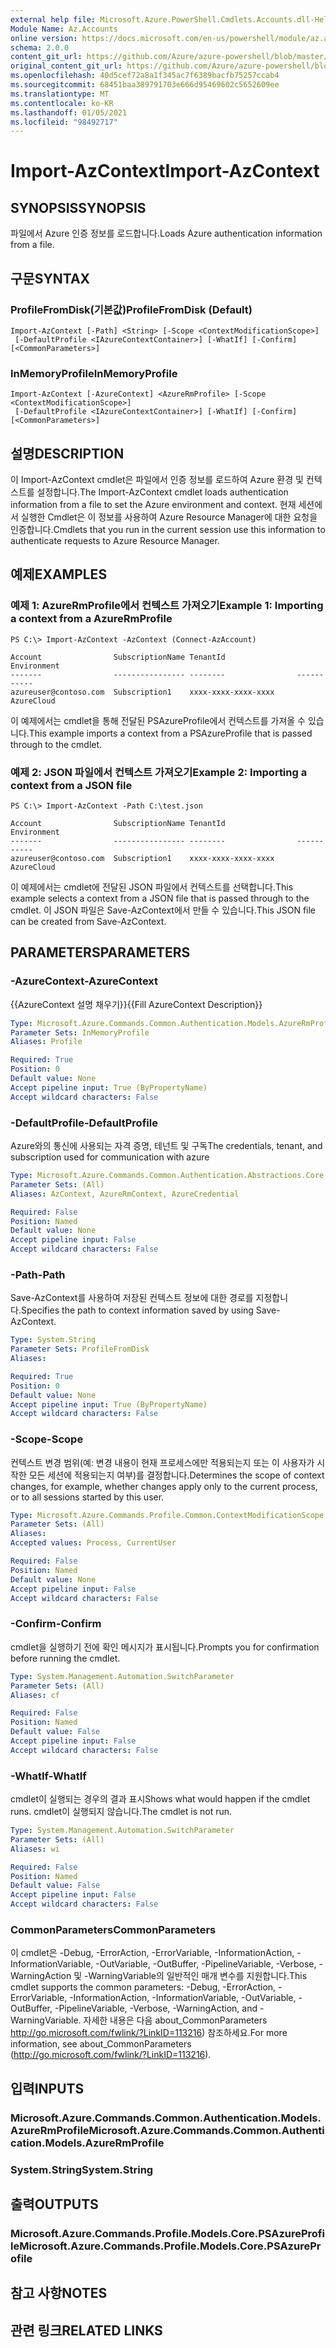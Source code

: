 ```yaml
---
external help file: Microsoft.Azure.PowerShell.Cmdlets.Accounts.dll-Help.xml
Module Name: Az.Accounts
online version: https://docs.microsoft.com/en-us/powershell/module/az.accounts/import-azcontext
schema: 2.0.0
content_git_url: https://github.com/Azure/azure-powershell/blob/master/src/Accounts/Accounts/help/Import-AzContext.md
original_content_git_url: https://github.com/Azure/azure-powershell/blob/master/src/Accounts/Accounts/help/Import-AzContext.md
ms.openlocfilehash: 40d5cef72a8a1f345ac7f6389bacfb75257ccab4
ms.sourcegitcommit: 68451baa389791703e666d95469602c5652609ee
ms.translationtype: MT
ms.contentlocale: ko-KR
ms.lasthandoff: 01/05/2021
ms.locfileid: "98492717"
---
```

# <span data-ttu-id="b8a7a-101">Import-AzContext</span><span class="sxs-lookup"><span data-stu-id="b8a7a-101">Import-AzContext</span></span>

## <span data-ttu-id="b8a7a-102">SYNOPSIS</span><span class="sxs-lookup"><span data-stu-id="b8a7a-102">SYNOPSIS</span></span>
<span data-ttu-id="b8a7a-103">파일에서 Azure 인증 정보를 로드합니다.</span><span class="sxs-lookup"><span data-stu-id="b8a7a-103">Loads Azure authentication information from a file.</span></span>

## <span data-ttu-id="b8a7a-104">구문</span><span class="sxs-lookup"><span data-stu-id="b8a7a-104">SYNTAX</span></span>

### <span data-ttu-id="b8a7a-105">ProfileFromDisk(기본값)</span><span class="sxs-lookup"><span data-stu-id="b8a7a-105">ProfileFromDisk (Default)</span></span>
```
Import-AzContext [-Path] <String> [-Scope <ContextModificationScope>]
 [-DefaultProfile <IAzureContextContainer>] [-WhatIf] [-Confirm] [<CommonParameters>]
```

### <span data-ttu-id="b8a7a-106">InMemoryProfile</span><span class="sxs-lookup"><span data-stu-id="b8a7a-106">InMemoryProfile</span></span>
```
Import-AzContext [-AzureContext] <AzureRmProfile> [-Scope <ContextModificationScope>]
 [-DefaultProfile <IAzureContextContainer>] [-WhatIf] [-Confirm] [<CommonParameters>]
```

## <span data-ttu-id="b8a7a-107">설명</span><span class="sxs-lookup"><span data-stu-id="b8a7a-107">DESCRIPTION</span></span>
<span data-ttu-id="b8a7a-108">이 Import-AzContext cmdlet은 파일에서 인증 정보를 로드하여 Azure 환경 및 컨텍스트를 설정합니다.</span><span class="sxs-lookup"><span data-stu-id="b8a7a-108">The Import-AzContext cmdlet loads authentication information from a file to set the Azure environment and context.</span></span>
<span data-ttu-id="b8a7a-109">현재 세션에서 실행한 Cmdlet은 이 정보를 사용하여 Azure Resource Manager에 대한 요청을 인증합니다.</span><span class="sxs-lookup"><span data-stu-id="b8a7a-109">Cmdlets that you run in the current session use this information to authenticate requests to Azure Resource Manager.</span></span>

## <span data-ttu-id="b8a7a-110">예제</span><span class="sxs-lookup"><span data-stu-id="b8a7a-110">EXAMPLES</span></span>

### <span data-ttu-id="b8a7a-111">예제 1: AzureRmProfile에서 컨텍스트 가져오기</span><span class="sxs-lookup"><span data-stu-id="b8a7a-111">Example 1: Importing a context from a AzureRmProfile</span></span>
```
PS C:\> Import-AzContext -AzContext (Connect-AzAccount)

Account                SubscriptionName TenantId                Environment
-------                ---------------- --------                -----------
azureuser@contoso.com  Subscription1    xxxx-xxxx-xxxx-xxxx     AzureCloud
```

<span data-ttu-id="b8a7a-112">이 예제에서는 cmdlet을 통해 전달된 PSAzureProfile에서 컨텍스트를 가져올 수 있습니다.</span><span class="sxs-lookup"><span data-stu-id="b8a7a-112">This example imports a context from a PSAzureProfile that is passed through to the cmdlet.</span></span>

### <span data-ttu-id="b8a7a-113">예제 2: JSON 파일에서 컨텍스트 가져오기</span><span class="sxs-lookup"><span data-stu-id="b8a7a-113">Example 2: Importing a context from a JSON file</span></span>
```
PS C:\> Import-AzContext -Path C:\test.json

Account                SubscriptionName TenantId                Environment
-------                ---------------- --------                -----------
azureuser@contoso.com  Subscription1    xxxx-xxxx-xxxx-xxxx     AzureCloud
```

<span data-ttu-id="b8a7a-114">이 예제에서는 cmdlet에 전달된 JSON 파일에서 컨텍스트를 선택합니다.</span><span class="sxs-lookup"><span data-stu-id="b8a7a-114">This example selects a context from a JSON file that is passed through to the cmdlet.</span></span> <span data-ttu-id="b8a7a-115">이 JSON 파일은 Save-AzContext에서 만들 수 있습니다.</span><span class="sxs-lookup"><span data-stu-id="b8a7a-115">This JSON file can be created from Save-AzContext.</span></span>

## <span data-ttu-id="b8a7a-116">PARAMETERS</span><span class="sxs-lookup"><span data-stu-id="b8a7a-116">PARAMETERS</span></span>

### <span data-ttu-id="b8a7a-117">-AzureContext</span><span class="sxs-lookup"><span data-stu-id="b8a7a-117">-AzureContext</span></span>
<span data-ttu-id="b8a7a-118">{{AzureContext 설명 채우기}}</span><span class="sxs-lookup"><span data-stu-id="b8a7a-118">{{Fill AzureContext Description}}</span></span>

```yaml
Type: Microsoft.Azure.Commands.Common.Authentication.Models.AzureRmProfile
Parameter Sets: InMemoryProfile
Aliases: Profile

Required: True
Position: 0
Default value: None
Accept pipeline input: True (ByPropertyName)
Accept wildcard characters: False
```

### <span data-ttu-id="b8a7a-119">-DefaultProfile</span><span class="sxs-lookup"><span data-stu-id="b8a7a-119">-DefaultProfile</span></span>
<span data-ttu-id="b8a7a-120">Azure와의 통신에 사용되는 자격 증명, 테넌트 및 구독</span><span class="sxs-lookup"><span data-stu-id="b8a7a-120">The credentials, tenant, and subscription used for communication with azure</span></span>

```yaml
Type: Microsoft.Azure.Commands.Common.Authentication.Abstractions.Core.IAzureContextContainer
Parameter Sets: (All)
Aliases: AzContext, AzureRmContext, AzureCredential

Required: False
Position: Named
Default value: None
Accept pipeline input: False
Accept wildcard characters: False
```

### <span data-ttu-id="b8a7a-121">-Path</span><span class="sxs-lookup"><span data-stu-id="b8a7a-121">-Path</span></span>
<span data-ttu-id="b8a7a-122">Save-AzContext를 사용하여 저장된 컨텍스트 정보에 대한 경로를 지정합니다.</span><span class="sxs-lookup"><span data-stu-id="b8a7a-122">Specifies the path to context information saved by using Save-AzContext.</span></span>

```yaml
Type: System.String
Parameter Sets: ProfileFromDisk
Aliases:

Required: True
Position: 0
Default value: None
Accept pipeline input: True (ByPropertyName)
Accept wildcard characters: False
```

### <span data-ttu-id="b8a7a-123">-Scope</span><span class="sxs-lookup"><span data-stu-id="b8a7a-123">-Scope</span></span>
<span data-ttu-id="b8a7a-124">컨텍스트 변경 범위(예: 변경 내용이 현재 프로세스에만 적용되는지 또는 이 사용자가 시작한 모든 세션에 적용되는지 여부)를 결정합니다.</span><span class="sxs-lookup"><span data-stu-id="b8a7a-124">Determines the scope of context changes, for example, whether changes apply only to the current process, or to all sessions started by this user.</span></span>

```yaml
Type: Microsoft.Azure.Commands.Profile.Common.ContextModificationScope
Parameter Sets: (All)
Aliases:
Accepted values: Process, CurrentUser

Required: False
Position: Named
Default value: None
Accept pipeline input: False
Accept wildcard characters: False
```

### <span data-ttu-id="b8a7a-125">-Confirm</span><span class="sxs-lookup"><span data-stu-id="b8a7a-125">-Confirm</span></span>
<span data-ttu-id="b8a7a-126">cmdlet을 실행하기 전에 확인 메시지가 표시됩니다.</span><span class="sxs-lookup"><span data-stu-id="b8a7a-126">Prompts you for confirmation before running the cmdlet.</span></span>

```yaml
Type: System.Management.Automation.SwitchParameter
Parameter Sets: (All)
Aliases: cf

Required: False
Position: Named
Default value: False
Accept pipeline input: False
Accept wildcard characters: False
```

### <span data-ttu-id="b8a7a-127">-WhatIf</span><span class="sxs-lookup"><span data-stu-id="b8a7a-127">-WhatIf</span></span>
<span data-ttu-id="b8a7a-128">cmdlet이 실행되는 경우의 결과 표시</span><span class="sxs-lookup"><span data-stu-id="b8a7a-128">Shows what would happen if the cmdlet runs.</span></span> <span data-ttu-id="b8a7a-129">cmdlet이 실행되지 않습니다.</span><span class="sxs-lookup"><span data-stu-id="b8a7a-129">The cmdlet is not run.</span></span>

```yaml
Type: System.Management.Automation.SwitchParameter
Parameter Sets: (All)
Aliases: wi

Required: False
Position: Named
Default value: False
Accept pipeline input: False
Accept wildcard characters: False
```

### <span data-ttu-id="b8a7a-130">CommonParameters</span><span class="sxs-lookup"><span data-stu-id="b8a7a-130">CommonParameters</span></span>
<span data-ttu-id="b8a7a-131">이 cmdlet은 -Debug, -ErrorAction, -ErrorVariable, -InformationAction, -InformationVariable, -OutVariable, -OutBuffer, -PipelineVariable, -Verbose, -WarningAction 및 -WarningVariable의 일반적인 매개 변수를 지원합니다.</span><span class="sxs-lookup"><span data-stu-id="b8a7a-131">This cmdlet supports the common parameters: -Debug, -ErrorAction, -ErrorVariable, -InformationAction, -InformationVariable, -OutVariable, -OutBuffer, -PipelineVariable, -Verbose, -WarningAction, and -WarningVariable.</span></span> <span data-ttu-id="b8a7a-132">자세한 내용은 다음 about_CommonParameters http://go.microsoft.com/fwlink/?LinkID=113216) 참조하세요.</span><span class="sxs-lookup"><span data-stu-id="b8a7a-132">For more information, see about_CommonParameters (http://go.microsoft.com/fwlink/?LinkID=113216).</span></span>

## <span data-ttu-id="b8a7a-133">입력</span><span class="sxs-lookup"><span data-stu-id="b8a7a-133">INPUTS</span></span>

### <span data-ttu-id="b8a7a-134">Microsoft.Azure.Commands.Common.Authentication.Models.AzureRmProfile</span><span class="sxs-lookup"><span data-stu-id="b8a7a-134">Microsoft.Azure.Commands.Common.Authentication.Models.AzureRmProfile</span></span>

### <span data-ttu-id="b8a7a-135">System.String</span><span class="sxs-lookup"><span data-stu-id="b8a7a-135">System.String</span></span>

## <span data-ttu-id="b8a7a-136">출력</span><span class="sxs-lookup"><span data-stu-id="b8a7a-136">OUTPUTS</span></span>

### <span data-ttu-id="b8a7a-137">Microsoft.Azure.Commands.Profile.Models.Core.PSAzureProfile</span><span class="sxs-lookup"><span data-stu-id="b8a7a-137">Microsoft.Azure.Commands.Profile.Models.Core.PSAzureProfile</span></span>

## <span data-ttu-id="b8a7a-138">참고 사항</span><span class="sxs-lookup"><span data-stu-id="b8a7a-138">NOTES</span></span>

## <span data-ttu-id="b8a7a-139">관련 링크</span><span class="sxs-lookup"><span data-stu-id="b8a7a-139">RELATED LINKS</span></span>
